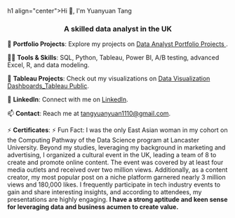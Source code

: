 h1 align="center">Hi 👋, I'm Yuanyuan Tang</h1>
<h3 align="center">A skilled data analyst in the UK</h3>

🔭 **Portfolio Projects**: Explore my projects on [Data Analyst Portfolio Projects ](https://github.com/Yuan-DataScience?tab=repositories).

👨‍💻 **Tools & Skills**:  SQL, Python, Tableau, Power BI, A/B testing, advanced Excel, R, and data modeling.

🤝 **Tableau Projects**: Check out my visualizations on [Data Visualization Dashboards_Tableau Public](https://public.tableau.com/app/profile/yuanyuan.tang7647/vizzes).

💬 **LinkedIn**: Connect with me on [LinkedIn](https://www.linkedin.com/in/yuanyuan-tang-54573b253/).

📫 **Contact**: Reach me at tangyuanyuan1110@gmail.com.

⚡ **Certificates**: 
⚡ Fun Fact:                      I was the only East Asian woman in my cohort on the Computing Pathway of the Data Science program at Lancaster University. Beyond my studies, leveraging my background in marketing and advertising, I organized a cultural event in the UK, leading a team of 8 to create and promote online content. The event was covered by at least four media outlets and received over two million views. Additionally, as a content creator, my most popular post on a niche platform garnered nearly 3 million views and 180,000 likes. I frequently participate in tech industry events to gain and share interesting insights, and according to attendees, my presentations are highly engaging. **I have a strong aptitude and keen sense for leveraging data and business acumen to create value.**
